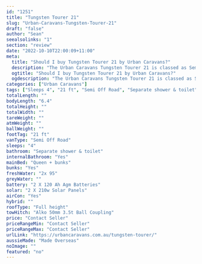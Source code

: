 ```yaml
---
id: "1251"
title: "Tungsten Tourer 21"
slug: "Urban-Caravans-Tungsten-Tourer-21"
draft: "false"
author: "Sean"
seealsolinks: "1"
section: "review"
date: "2022-10-10T22:00:09+11:00"
meta:
  title: "Should I buy Tungsten Tourer 21 by Urban Caravans?"
  description: "The Urban Caravans Tungsten Tourer 21 is classed as Semi Off Road, and sleeps 4 people. It is Made Overseas and comes in at 21 ft. It generally has Separate shower & toilet."
  ogtitle: "Should I buy Tungsten Tourer 21 by Urban Caravans?"
  ogdescription: "The Urban Caravans Tungsten Tourer 21 is classed as Semi Off Road, and sleeps 4 people. It is Made Overseas and comes in at 21 ft. It generally has Separate shower & toilet."
categories: ["Urban Caravans"]
tags: ["Sleeps 4", "21 ft", "Semi Off Road", "Separate shower & toilet", "Full height", "Price Unknown"]
totalLength: ""
bodyLength: "6.4"
totalHeight: ""
totalWidth: ""
tareWeight: ""
atmWeight: ""
ballWeight: ""
footTag: "21 ft"
vanType: "Semi Off Road"
sleeps: "4"
bathroom: "Separate shower & toilet"
internalBathroom: "Yes"
mainBed: "Queen + bunks"
bunks: "Yes"
freshWater: "2x 95"
greyWater: ""
battery: "2 X 120 Ah Agm Batteries"
solar: "2 X 210w Solar Panels"
airCon: "Yes"
hybrid: ""
roofType: "Full height"
towHitch: "Alko 50mm 3.5t Ball Coupling"
price: "Contact Seller"
priceRangeMin: "Contact Seller"
priceRangeMax: "Contact Seller"
urlLink: "https://urbancaravans.com.au/tungsten-tourer/"
aussieMade: "Made Overseas"
noImage: ""
featured: "no"
---
```

